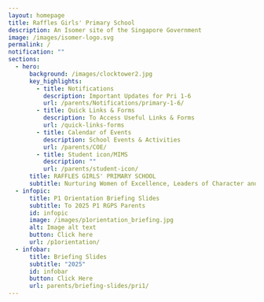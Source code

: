 ```yaml
---
layout: homepage
title: Raffles Girls' Primary School
description: An Isomer site of the Singapore Government
image: /images/isomer-logo.svg
permalink: /
notification: ""
sections:
  - hero:
      background: /images/clocktower2.jpg
      key_highlights:
        - title: Notifications
          description: Important Updates for Pri 1-6
          url: /parents/Notifications/primary-1-6/
        - title: Quick Links & Forms
          description: To Access Useful Links & Forms
          url: /quick-links-forms
        - title: Calendar of Events
          description: School Events & Activities
          url: /parents/COE/
        - title: Student icon/MIMS
          description: ""
          url: /parents/student-icon/
      title: RAFFLES GIRLS' PRIMARY SCHOOL
      subtitle: Nurturing Women of Excellence, Leaders of Character and Service
  - infopic:
      title: P1 Orientation Briefing Slides
      subtitle: To 2025 P1 RGPS Parents
      id: infopic
      image: /images/p1orientation_briefing.jpg
      alt: Image alt text
      button: Click here
      url: /p1orientation/
  - infobar:
      title: Briefing Slides
      subtitle: "2025"
      id: infobar
      button: Click Here
      url: parents/briefing-slides/pri1/
---
```

